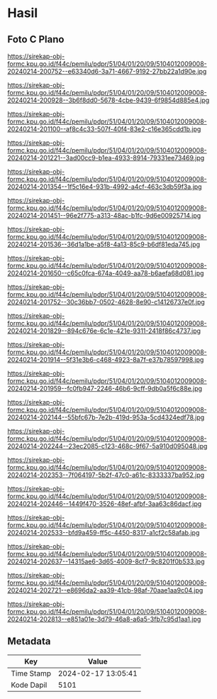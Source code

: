 # Hasil

## Foto C Plano

https://sirekap-obj-formc.kpu.go.id/f44c/pemilu/pdpr/51/04/01/20/09/5104012009008-20240214-200752--e63340d6-3a71-4667-9192-27bb22a1d90e.jpg

https://sirekap-obj-formc.kpu.go.id/f44c/pemilu/pdpr/51/04/01/20/09/5104012009008-20240214-200928--3b6f8dd0-5678-4cbe-9439-6f9854d885e4.jpg

https://sirekap-obj-formc.kpu.go.id/f44c/pemilu/pdpr/51/04/01/20/09/5104012009008-20240214-201100--af8c4c33-507f-40f4-83e2-c16e365cdd1b.jpg

https://sirekap-obj-formc.kpu.go.id/f44c/pemilu/pdpr/51/04/01/20/09/5104012009008-20240214-201221--3ad00cc9-b1ea-4933-8914-79331ee73469.jpg

https://sirekap-obj-formc.kpu.go.id/f44c/pemilu/pdpr/51/04/01/20/09/5104012009008-20240214-201354--1f5c16e4-931b-4992-a4cf-463c3db59f3a.jpg

https://sirekap-obj-formc.kpu.go.id/f44c/pemilu/pdpr/51/04/01/20/09/5104012009008-20240214-201451--96e2f775-a313-48ac-b1fc-9d6e00925714.jpg

https://sirekap-obj-formc.kpu.go.id/f44c/pemilu/pdpr/51/04/01/20/09/5104012009008-20240214-201536--36d1a1be-a5f8-4a13-85c9-b6df81eda745.jpg

https://sirekap-obj-formc.kpu.go.id/f44c/pemilu/pdpr/51/04/01/20/09/5104012009008-20240214-201650--c65c0fca-674a-4049-aa78-b6aefa68d081.jpg

https://sirekap-obj-formc.kpu.go.id/f44c/pemilu/pdpr/51/04/01/20/09/5104012009008-20240214-201752--30c36bb7-0502-4628-8e90-c14126737e0f.jpg

https://sirekap-obj-formc.kpu.go.id/f44c/pemilu/pdpr/51/04/01/20/09/5104012009008-20240214-201829--894c676e-6c1e-421e-9311-2418f86c4737.jpg

https://sirekap-obj-formc.kpu.go.id/f44c/pemilu/pdpr/51/04/01/20/09/5104012009008-20240214-201914--5f31e3b6-c468-4923-8a7f-e37b78597998.jpg

https://sirekap-obj-formc.kpu.go.id/f44c/pemilu/pdpr/51/04/01/20/09/5104012009008-20240214-201959--fc0fb947-2246-46b6-9cff-9db0a5f6c88e.jpg

https://sirekap-obj-formc.kpu.go.id/f44c/pemilu/pdpr/51/04/01/20/09/5104012009008-20240214-202144--55bfc67b-7e2b-419d-953a-5cd4324edf78.jpg

https://sirekap-obj-formc.kpu.go.id/f44c/pemilu/pdpr/51/04/01/20/09/5104012009008-20240214-202244--23ec2085-c123-468c-9f67-5a910d095048.jpg

https://sirekap-obj-formc.kpu.go.id/f44c/pemilu/pdpr/51/04/01/20/09/5104012009008-20240214-202353--7f064197-5b2f-47c0-a61c-8333337ba952.jpg

https://sirekap-obj-formc.kpu.go.id/f44c/pemilu/pdpr/51/04/01/20/09/5104012009008-20240214-202446--1449f470-3526-48ef-afbf-3aa63c86dacf.jpg

https://sirekap-obj-formc.kpu.go.id/f44c/pemilu/pdpr/51/04/01/20/09/5104012009008-20240214-202533--bfd9a459-ff5c-4450-8317-a1cf2c58afab.jpg

https://sirekap-obj-formc.kpu.go.id/f44c/pemilu/pdpr/51/04/01/20/09/5104012009008-20240214-202637--14315ae6-3d65-4009-8cf7-9c8201f0b533.jpg

https://sirekap-obj-formc.kpu.go.id/f44c/pemilu/pdpr/51/04/01/20/09/5104012009008-20240214-202721--e8696da2-aa39-41cb-98af-70aae1aa9c04.jpg

https://sirekap-obj-formc.kpu.go.id/f44c/pemilu/pdpr/51/04/01/20/09/5104012009008-20240214-202813--e851a01e-3d79-46a8-a6a5-3fb7c95d1aa1.jpg


## Metadata

| Key        | Value               |
| ---------- | ------------------- |
| Time Stamp | 2024-02-17 13:05:41 |
| Kode Dapil | 5101                |



